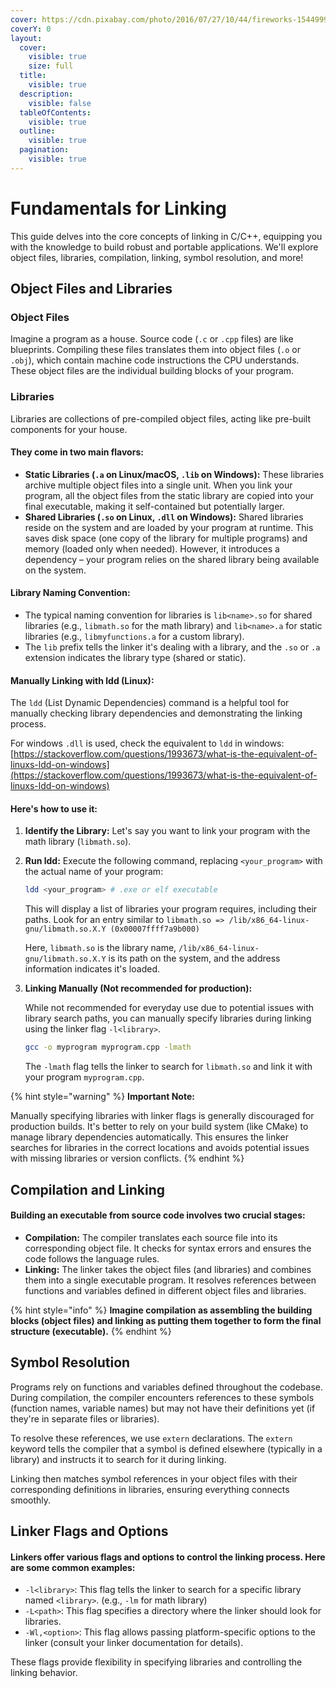 ```yaml
---
cover: https://cdn.pixabay.com/photo/2016/07/27/10/44/fireworks-1544999_1280.jpg
coverY: 0
layout:
  cover:
    visible: true
    size: full
  title:
    visible: true
  description:
    visible: false
  tableOfContents:
    visible: true
  outline:
    visible: true
  pagination:
    visible: true
---
```


# Fundamentals for Linking

This guide delves into the core concepts of linking in C/C++, equipping you with the knowledge to build robust and portable applications. We'll explore object files, libraries, compilation, linking, symbol resolution, and more!

## Object Files and Libraries

### **Object Files**

Imagine a program as a house. Source code (`.c` or `.cpp` files) are like blueprints. Compiling these files translates them into object files (`.o` or `.obj`), which contain machine code instructions the CPU understands. These object files are the individual building blocks of your program.

### **Libraries**

Libraries are collections of pre-compiled object files, acting like pre-built components for your house.&#x20;

#### They come in two main flavors:

* **Static Libraries (`.a` on Linux/macOS, `.lib` on Windows):** These libraries archive multiple object files into a single unit. When you link your program, all the object files from the static library are copied into your final executable, making it self-contained but potentially larger.
* **Shared Libraries (`.so` on Linux, `.dll` on Windows):** Shared libraries reside on the system and are loaded by your program at runtime. This saves disk space (one copy of the library for multiple programs) and memory (loaded only when needed). However, it introduces a dependency – your program relies on the shared library being available on the system.

#### **Library Naming Convention:**

* The typical naming convention for libraries is `lib<name>.so` for shared libraries (e.g., `libmath.so` for the math library) and `lib<name>.a` for static libraries (e.g., `libmyfunctions.a` for a custom library).
* The `lib` prefix tells the linker it's dealing with a library, and the `.so` or `.a` extension indicates the library type (shared or static).

#### **Manually Linking with ldd (Linux):**

The `ldd` (List Dynamic Dependencies) command is a helpful tool for manually checking library dependencies and demonstrating the linking process.&#x20;

For windows `.dll` is used, check the equivalent to `ldd` in windows: [https://stackoverflow.com/questions/1993673/what-is-the-equivalent-of-linuxs-ldd-on-windows](https://stackoverflow.com/questions/1993673/what-is-the-equivalent-of-linuxs-ldd-on-windows)

#### Here's how to use it:

1. **Identify the Library:** Let's say you want to link your program with the math library (`libmath.so`).
2.  **Run ldd:** Execute the following command, replacing `<your_program>` with the actual name of your program:

    ```bash
    ldd <your_program> # .exe or elf executable
    ```



    This will display a list of libraries your program requires, including their paths. Look for an entry similar to `libmath.so => /lib/x86_64-linux-gnu/libmath.so.X.Y (0x00007ffff7a9b000)`

    Here, `libmath.so` is the library name, `/lib/x86_64-linux-gnu/libmath.so.X.Y` is its path on the system, and the address information indicates it's loaded.
3.  **Linking Manually (Not recommended for production):**

    While not recommended for everyday use due to potential issues with library search paths, you can manually specify libraries during linking using the linker flag `-l<library>`.&#x20;



    ```bash
    gcc -o myprogram myprogram.cpp -lmath
    ```



    The `-lmath` flag tells the linker to search for `libmath.so` and link it with your program `myprogram.cpp`.

{% hint style="warning" %}
**Important Note:**

Manually specifying libraries with linker flags is generally discouraged for production builds. It's better to rely on your build system (like CMake) to manage library dependencies automatically. This ensures the linker searches for libraries in the correct locations and avoids potential issues with missing libraries or version conflicts.
{% endhint %}

## Compilation and Linking

#### Building an executable from source code involves two crucial stages:

* **Compilation:** The compiler translates each source file into its corresponding object file. It checks for syntax errors and ensures the code follows the language rules.
* **Linking:** The linker takes the object files (and libraries) and combines them into a single executable program. It resolves references between functions and variables defined in different object files and libraries.

{% hint style="info" %}
**Imagine compilation as assembling the building blocks (object files) and linking as putting them together to form the final structure (executable).**
{% endhint %}

## Symbol Resolution

Programs rely on functions and variables defined throughout the codebase. During compilation, the compiler encounters references to these symbols (function names, variable names) but may not have their definitions yet (if they're in separate files or libraries).

To resolve these references, we use `extern` declarations. The `extern` keyword tells the compiler that a symbol is defined elsewhere (typically in a library) and instructs it to search for it during linking.

Linking then matches symbol references in your object files with their corresponding definitions in libraries, ensuring everything connects smoothly.

## Linker Flags and Options

#### Linkers offer various flags and options to control the linking process. Here are some common examples:

* `-l<library>`: This flag tells the linker to search for a specific library named `<library>`. (e.g., `-lm` for math library)
* `-L<path>`: This flag specifies a directory where the linker should look for libraries.
* `-Wl,<option>`: This flag allows passing platform-specific options to the linker (consult your linker documentation for details).

These flags provide flexibility in specifying libraries and controlling the linking behavior.
